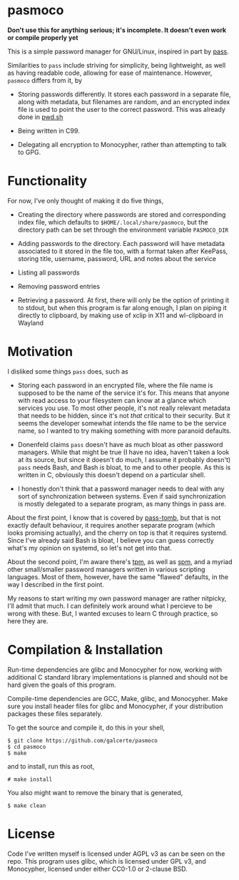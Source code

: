 # pasmoco
**Don't use this for anything serious; it's incomplete. It doesn't even work or compile properly yet**

This is a simple password manager for GNU/Linux, inspired in part by
[pass](https://www.passwordstore.org/).

Similarities to `pass` include striving for simplicity, being lightweight, as well as having
readable code, allowing for ease of maintenance. However, `pasmoco` differs from it, by

- Storing passwords differently. It stores each password in a separate file, along with metadata,
but filenames are random, and an encrypted index file is used to point the user to the correct
password. This was already done in [pwd.sh](https://github.com/drduh/pwd.sh)

- Being written in C99.

- Delegating all encryption to Monocypher, rather than attempting to talk to GPG.

# Functionality
For now, I've only thought of making it do five things,

- Creating the directory where passwords are stored and corresponding index file, which defaults to
`$HOME/.local/share/pasmoco`, but the directory path can be set through the environment variable
`PASMOCO_DIR`

- Adding passwords to the directory. Each password will have metadata associated to it stored in the
file too, with a format taken after KeePass, storing title, username, password, URL and notes about
the service

- Listing all passwords

- Removing password entries

- Retrieving a password. At first, there will only be the option of printing it to stdout, but when
this program is far along enough, I plan on piping it directly to clipboard, by making use of xclip
in X11 and wl-clipboard in Wayland

# Motivation
I disliked some things `pass` does, such as

- Storing each password in an encrypted file, where the file name is supposed to be the name of the
service it's for. This means that anyone with read access to your filesystem can know at a glance
which services you use. To most other people, it's not really relevant metadata that needs to be
hidden, since it's not *that* critical to their security. But it seems the developer somewhat intends
the file name to be the service name, so I wanted to try making something with more paranoid defaults.

- Donenfeld claims `pass` doesn't have as much bloat as other password managers. While that might be
true (I have no idea, haven't taken a look at its source, but since it doesn't do much, I assume it
probably doesn't) `pass` needs Bash, and Bash *is* bloat, to me and to other people. As this is
written in C, obviously this doesn't depend on a particular shell.

- I honestly don't think that a password manager needs to deal with any sort of synchronization
between systems. Even if said synchronization is mostly delegated to a separate program, as many
things in pass are.

About the first point, I know that is covered by [pass-tomb](https://github.com/roddhjav/pass-tomb),
but that is not exactly default behaviour, it requires another separate program (which looks
promising actually), and the cherry on top is that it requires systemd. Since I've already said Bash
is bloat, I believe you can guess correctly what's my opinion on systemd, so let's not get into
that.

About the second point, I'm aware there's [tpm](https://github.com/nmeum/tpm/), as well as
[spm](https://notabug.org/kl3/spm/), and a myriad other small/smaller password managers written in
various scripting languages. Most of them, however, have the same "flawed" defaults, in the way I
described in the first point.

My reasons to start writing my own password manager are rather nitpicky, I'll
admit that much. I can definitely work around what I percieve to be wrong with
these. But, I wanted excuses to learn C through practice, so here they are.

# Compilation & Installation
Run-time dependencies are glibc and Monocypher for now, working with additional C standard library
implementations is planned and should not be hard given the goals of this program.

Compile-time dependencies are GCC, Make, glibc, and Monocypher. Make sure you install header files
for glibc and Monocypher, if your distribution packages these files separately.

To get the source and compile it, do this in your shell,

```
$ git clone https://github.com/galcerte/pasmoco
$ cd pasmoco
$ make
```

and to install, run this as root,

```
# make install
```

You also might want to remove the binary that is generated,

```
$ make clean
```

# License
Code I've written myself is licensed under AGPL v3 as can be seen on the repo. This program uses
glibc, which is licensed under GPL v3, and Monocypher, licensed under either CC0-1.0 or 2-clause
BSD.
